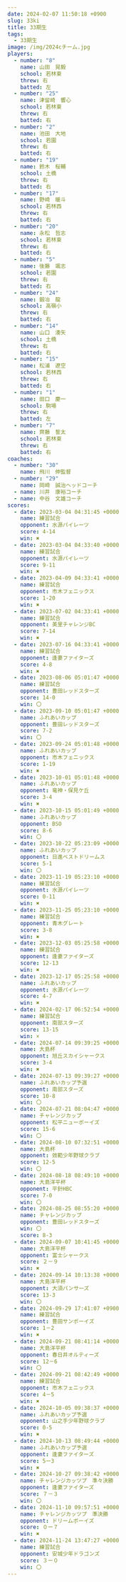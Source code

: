 ```yaml
---
date: 2024-02-07 11:50:18 +0900
slug: 33ki
title: 33期生
tags:
  - 33期生
image: /img/2024cチーム.jpg
players:
  - number: "8"
    name: 山田　晃毅
    school: 若林東
    threw: 右
    batted: 左
  - number: "25"
    name: 津留崎　響心
    school: 若林東
    threw: 右
    batted: 右
  - number: "2"
    name: 池田　大地
    school: 若園
    threw: 右
    batted: 右
  - number: "19"
    name: 鈴木　桜輔
    school: 土橋
    threw: 右
    batted: 右
  - number: "17"
    name: 野崎　暖斗
    school: 若林西
    threw: 右
    batted: 右
  - number: "20"
    name: 永松　哲志
    school: 若林東
    threw: 右
    batted: 右
  - number: "5"
    name: 後藤　颯志
    school: 若園
    threw: 右
    batted: 右
  - number: "24"
    name: 鍛冶　龍
    school: 高嶺小
    threw: 右
    batted: 右
  - number: "14"
    name: 山口　湊矢
    school: 土橋
    threw: 右
    batted: 右
  - number: "15"
    name: 松浦　遼空
    school: 若林西
    threw: 右
    batted: 右
  - number: "1"
    name: 田口　慶一
    school: 駒場
    threw: 右
    batted: 左
  - number: "7"
    name: 齊藤　誓太
    school: 若林東
    threw: 右
    batted: 右
coaches:
  - number: "30"
    name: 飛川　伸監督
  - number: "29"
    name: 岡崎　誠治ヘッドコーチ
  - name: 川井　康裕コーチ
  - name: 中谷　文雄コーチ
scores:
  - date: 2023-03-04 04:31:45 +0000
    name: 練習試合
    opponent: 水源パイレーツ
    score: 4-14
    win: ✖
  - date: 2023-03-04 04:33:40 +0000
    name: 練習試合
    opponent: 水源パイレーツ
    score: 9-11
    win: ✖
  - date: 2023-04-09 04:33:41 +0000
    name: 練習試合
    opponent: 市木フェニックス
    score: 1-20
    win: ✖
  - date: 2023-07-02 04:33:41 +0000
    name: 練習試合
    opponent: 美里チャレンジBC
    score: 7-14
    win: ✖
  - date: 2023-07-16 04:33:41 +0000
    name: 練習試合
    opponent: 逢妻ファイターズ
    score: 4-8
    win: ✖
  - date: 2023-08-06 05:01:47 +0000
    name: 練習試合
    opponent: 豊田レッドスターズ
    score: 14-0
    win: 〇
  - date: 2023-09-10 05:01:47 +0000
    name: ふれあいカップ
    opponent: 豊田レッドスターズ
    score: 7-2
    win: 〇
  - date: 2023-09-24 05:01:48 +0000
    name: ふれあいカップ
    opponent: 市木フェニックス
    score: 1-19
    win: ✖
  - date: 2023-10-01 05:01:48 +0000
    name: ふれあいカップ
    opponent: 竜神・保見ケ丘
    score: 3-4
    win: ✖
  - date: 2023-10-15 05:01:49 +0000
    name: ふれあいカップ
    opponent: BSO
    score: 8-6
    win: 〇
  - date: 2023-10-22 05:23:09 +0000
    name: ふれあいカップ
    opponent: 日進ベストドリームス
    score: 5-1
    win: 〇
  - date: 2023-11-19 05:23:10 +0000
    name: 練習試合
    opponent: 水源パイレーツ
    score: 0-11
    win: ✖
  - date: 2023-11-25 05:23:10 +0000
    name: 練習試合
    opponent: 青木グレート
    score: 3-8
    win: ✖
  - date: 2023-12-03 05:25:58 +0000
    name: 練習試合
    opponent: 逢妻ファイターズ
    score: 12-13
    win: ✖
  - date: 2023-12-17 05:25:58 +0000
    name: ふれあいカップ
    opponent: 水源パイレーツ
    score: 4-7
    win: ✖
  - date: 2024-02-17 06:52:54 +0000
    name: 練習試合
    opponent: 南部スターズ
    score: 13-15
    win: ×
  - date: 2024-07-14 09:39:25 +0000
    name: 大島杯
    opponent: 旭丘スカイシャークス
    score: 3-4
    win: ✖
  - date: 2024-07-13 09:39:27 +0000
    name: ふれあいカップ予選
    opponent: 南部スターズ
    score: 10-8
    win: 〇
  - date: 2024-07-21 08:04:47 +0000
    name: チャレンジカップ
    opponent: 松平ニューボーイズ
    score: 15-6
    win: 〇
  - date: 2024-08-10 07:32:51 +0000
    name: 大島杯
    opponent: 效範少年野球クラブ
    score: 12-5
    win: 〇
  - date: 2024-08-18 08:49:10 +0000
    name: 大島洋平杯
    opponent: 平針HBC
    score: 7-0
    win: 〇
  - date: 2024-08-25 08:55:20 +0000
    name: チャレンジカップ
    opponent: 豊田レッドスターズ
    win: 〇
    score: 8-3
  - date: 2024-09-07 10:41:45 +0000
    name: 大島洋平杯
    opponent: 富士シャークス
    score: ２－９
    win: ✖
  - date: 2024-09-14 10:13:38 +0000
    name: 大島洋平杯
    opponent: 大須パンサーズ
    score: 13-3
    win: 〇
  - date: 2024-09-29 17:41:07 +0900
    name: 練習試合
    opponent: 豊田サンボーイズ
    score: 1－2
    win: ✖
  - date: 2024-09-21 08:41:14 +0000
    name: 大島洋平杯
    opponent: 春日井オルティーズ
    score: 12－6
    win: 〇
  - date: 2024-09-21 08:42:49 +0000
    name: 練習試合
    opponent: 市木フェニックス
    score: 4－5
    win: ✖
  - date: 2024-10-05 09:38:37 +0000
    name: ふれあいカップ予選
    opponent: 山之手少年野球クラブ
    score: 0-5
    win: ✖
  - date: 2024-10-13 08:49:44 +0000
    name: ふれあいカップ予選
    opponent: 逢妻ファイターズ
    score: 5ー3
    win: ✖
  - date: 2024-10-27 09:38:42 +0000
    name: チャレンジカッツプ　準々決勝
    opponent: 逢妻ファイターズ
    score: ７－３
    win: 〇
  - date: 2024-11-10 09:57:51 +0000
    name: チャレンジカッツプ　準決勝
    opponent: ドリームボーイズ
    score: ０ー７
    win: ✖
  - date: 2024-11-24 13:47:27 +0000
    name: 練習試合
    opponent: 安城少年ドラゴンズ
    score: ３ー０
    win: 〇
---
```


